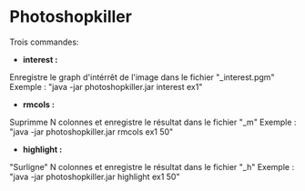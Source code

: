 # Photoshopkiller
Trois commandes: 
- **interest <nom de fichier> :**

Enregistre le graph d'intérrêt de l'image dans le fichier "<nom du fichier>_interest.pgm"
Exemple : "java -jar photoshopkiller.jar interest ex1"

- **rmcols <nom de fichier> <nombre de colonnes> :**

Suprimme N colonnes et enregistre le résultat dans le fichier "<nom du fichier>_m<nombre de colonnes>"
Exemple : "java -jar photoshopkiller.jar rmcols ex1 50"

- **highlight <nom de fichier> <nombre de colonnes> :**

"Surligne" N colonnes et enregistre le résultat dans le fichier "<nom du fichier>_h<nombre de colonnes>"
Exemple : "java -jar photoshopkiller.jar highlight ex1 50"
